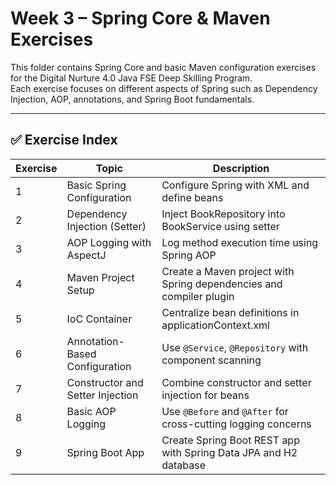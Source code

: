 # Week 3 – Spring Core & Maven Exercises

This folder contains Spring Core and basic Maven configuration exercises for the Digital Nurture 4.0 Java FSE Deep Skilling Program.  
Each exercise focuses on different aspects of Spring such as Dependency Injection, AOP, annotations, and Spring Boot fundamentals.

---

## ✅ Exercise Index

| Exercise | Topic                                 | Description                                                             |
|----------|----------------------------------------|-------------------------------------------------------------------------|
| 1        | Basic Spring Configuration             | Configure Spring with XML and define beans                             |
| 2        | Dependency Injection (Setter)          | Inject BookRepository into BookService using setter                    |
| 3        | AOP Logging with AspectJ               | Log method execution time using Spring AOP                             |
| 4        | Maven Project Setup                    | Create a Maven project with Spring dependencies and compiler plugin    |
| 5        | IoC Container                          | Centralize bean definitions in applicationContext.xml                  |
| 6        | Annotation-Based Configuration         | Use `@Service`, `@Repository` with component scanning                  |
| 7        | Constructor and Setter Injection       | Combine constructor and setter injection for beans                     |
| 8        | Basic AOP Logging                      | Use `@Before` and `@After` for cross-cutting logging concerns          |
| 9        | Spring Boot App                        | Create Spring Boot REST app with Spring Data JPA and H2 database       |


